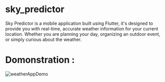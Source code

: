 # sky_predictor
Sky Predictor is a mobile application built using Flutter, it's designed to provide you with real-time, accurate weather information for your current location. Whether you are planning your day, organizing an outdoor event, or simply curious about the weather.

# Domonstration : 

![weatherAppDemo](https://github.com/user-attachments/assets/f5954518-1286-42d7-a3f2-77b13c9a7d1f)
